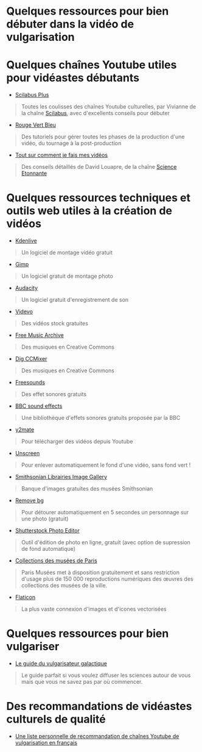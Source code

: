 # Quelques ressources pour bien débuter dans la vidéo de vulgarisation

# Quelques chaînes Youtube utiles pour vidéastes débutants

- [Scilabus Plus](https://www.youtube.com/channel/UCaZRpfXzlHVchIJMpf-PVFw/videos)
> Toutes les coulisses des chaînes Youtube culturelles, par Vivianne de la chaîne [Scilabus](https://www.youtube.com/user/scilabus), avec d'excellents conseils pour débuter
- [Rouge Vert Bleu](https://www.youtube.com/channel/UCrEIilIgRtGlYlbR0QLHb5g/videos)
> Des tutoriels pour gérer toutes les phases de la production d'une vidéo, du tournage à la post-production
- [Tout sur comment je fais mes vidéos](https://sciencetonnante.wordpress.com/2016/11/30/tout-sur-comment-je-fais-mes-videos/)
> Des conseils détaillés de David Louapre, de la chaîne [Science Etonnante](https://www.youtube.com/scienceetonnante)

# Quelques ressources techniques et outils web utiles à la création de vidéos

- [Kdenlive](https://kdenlive.org/fr/)
> Un logiciel de montage vidéo gratuit
- [Gimp](https://www.gimp.org/downloads/)
> Un logiciel gratuit de montage photo
- [Audacity](https://audacity.fr/)
> Un logiciel gratuit d'enregistrement de son
- [Videvo](https://www.videvo.net/)
> Des vidéos stock gratuites
- [Free Music Archive](https://freemusicarchive.org/static)
> Des musiques en Creative Commons
- [Dig CCMixer](http://dig.ccmixter.org/?fbclid=IwAR2w_zt0u3stZslX5-HGJ1uEonrksB4R-z31Qep55eI6s7N4J3NjqF8C78A)
> Des musiques en Creative Commons
- [Freesounds](https://freesound.org/)
> Des effet sonores gratuits
- [BBC sound effects](http://bbcsfx.acropolis.org.uk/)
> Une bibliothèque d'effets sonores gratuits proposée par la BBC
- [y2mate](https://www.y2mate.com/fr)
> Pour télécharger des vidéos depuis Youtube
- [Unscreen](https://www.unscreen.com/)
> Pour enlever automatiquement le fond d'une vidéo, sans fond vert !
- [Smithsonian Librairies Image Gallery](https://library.si.edu/image-gallery)
> Banque d'images gratuites des musées Smithsonian
- [Remove bg](https://www.remove.bg/)
> Pour détourer automatiquement en 5 secondes un personnage sur une photo (gratuit)
- [Shutterstock Photo Editor](https://www.shutterstock.com/editor/home?ref=landing)
> Outil d'édition de photo en ligne, gratuit (avec option de supression de fond automatique)
- [Collections des musées de Paris](http://parismuseescollections.paris.fr/fr/recherche/image-libre/true?solrsort=ds_created%20desc)
> Paris Musées met à disposition gratuitement et sans restriction d'usage plus de 150 000 reproductions numériques des œuvres des collections des musées de la ville. 
- [Flaticon](https://www.flaticon.com/)
> La plus vaste connexion d'images et d'icones vectorisées

# Quelques ressources pour bien vulgariser

- [Le guide du vulgarisateur galactique](https://collectifconscience.org/le-vulgarisateur-galactique/)
> Le guide parfait si vous voulez diffuser les sciences autour de vous mais que vous ne savez pas par où commencer. 

# Des recommandations de vidéastes culturels de qualité

- [Une liste personnelle de recommandation de chaînes Youtube de vulgarisation en français](https://www.sebastiencarassou.com/chaines-youtube)
